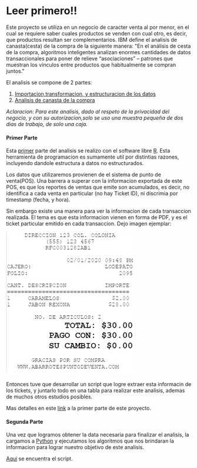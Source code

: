 # Leer primero!!

Este proyecto se utiliza en un negocio de caracter venta al por menor, en el cual se requiere saber cuales productos se venden con cual otro, es decir, que productos resultan ser complementarios. IBM define el analisis de canasta(cesta) de la compra de la siguiente manera: "En el análisis de cesta de la compra, algoritmos inteligentes analizan enormes cantidades de datos transaccionales para poner de relieve “asociaciones” – patrones que muestran los vínculos entre productos que habitualmente se compran juntos."

El analisis se compone de 2 partes:

1) [Importacion,transformacion, y estructuracion de los datos](https://github.com/Damian324/Data-Science-Portfolio/blob/master/Proyectos_propios/analisis%20de%20canasta%20de%20la%20compra/canasta_github.md)
2) [Analisis de canasta de la compra](https://github.com/Damian324/Data-Science-Portfolio/blob/master/Proyectos_propios/analisis%20de%20canasta%20de%20la%20compra/ejecucion_analisis_canasta.ipynb)

_Aclaracion: Para este analisis, dado al respeto de la privacidad del negocio, y con su autorizacion,solo se uso una muestra pequeña de dos dias de trabajo, de solo una caja._

#### Primer Parte

Esta [primer](https://github.com/Damian324/Data-Science-Portfolio/blob/master/Proyectos_propios/analisis%20de%20canasta%20de%20la%20compra/canasta_github.md) parte del analisis se realizo con el software libre [R](https://www.r-project.org/). Esta herramienta de programacion es sumamente util por distintias razones, incluyendo dandole estructura a datos no estructurados.

Los datos que utilizaremos provienen de el sistema de punto de venta(POS). Una barrera a superar con la informacion exportada de este POS, es que los reportes de ventas que emite son acumulados, es decir, no identifica a cada venta en particular (no hay Ticket ID), ni discrimia por timestamp (fecha, y hora). 

Sin embargo existe una manera para ver la informacion de cada transaccion realizada. El tema es que esta informacion vienen en forma de PDF, y es el ticket particular emitido en cada transaccion. Dejo imagen ejemplar:

<img src="https://raw.githubusercontent.com/Damian324/Data-Science-Portfolio/master/Proyectos_propios/analisis%20de%20canasta%20de%20la%20compra/imagenes/ticket.jpg">

Entonces tuve que desarrollar un script que logre extraer esta informacin de los tickets, y juntarlo todo en una tabla para realizar este analisis, ademas de muchos otros estudios posibles. 

Mas detalles en este [link](https://github.com/Damian324/Data-Science-Portfolio/blob/master/Proyectos_propios/analisis%20de%20canasta%20de%20la%20compra/canasta_github.md) a la primer parte de este proyecto.

#### Segunda Parte

Una vez que logramos obtener la data necesaria para finalizar el analisis, la cargamos a [Python](https://www.python.org/) y ejecutamos los algoritmos que nos brindaran la informacion para lograr nuestro objetivo de este analisis.

[Aqui](https://github.com/Damian324/Data-Science-Portfolio/blob/master/Proyectos_propios/analisis%20de%20canasta%20de%20la%20compra/ejecucion_analisis_canasta.ipynb) se encuentra el script. 
